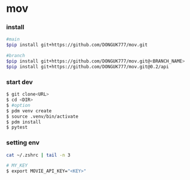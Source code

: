 # mov

### install
```bash
#main
$pip install git+https://github.com/DONGUK777/mov.git

#branch
$pip install git+https://github.com/DONGUK777/mov.git@<BRANCH_NAME>
$pip install git+https://github.com/DONGUK777/mov.git@0.2/api
```
### start dev
```bash
$ git clone<URL>
$ cd <DIR>
$ #option
$ pdm venv create
$ source .venv/bin/activate
$ pdm install
$ pytest
```

### setting env
```bash
cat ~/.zshrc | tail -n 3

# MY_KEY
$ export MOVIE_API_KEY="<KEY>"
```
